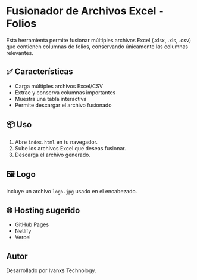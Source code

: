 # Fusionador de Archivos Excel - Folios

Esta herramienta permite fusionar múltiples archivos Excel (.xlsx, .xls, .csv) que contienen columnas de folios, conservando únicamente las columnas relevantes.

## ✅ Características
- Carga múltiples archivos Excel/CSV
- Extrae y conserva columnas importantes
- Muestra una tabla interactiva
- Permite descargar el archivo fusionado

## 📦 Uso
1. Abre `index.html` en tu navegador.
2. Sube los archivos Excel que deseas fusionar.
3. Descarga el archivo generado.

## 🖼️ Logo
Incluye un archivo `logo.jpg` usado en el encabezado.

## 🌐 Hosting sugerido
- GitHub Pages
- Netlify
- Vercel

## Autor
Desarrollado por Ivanxs Technology.
